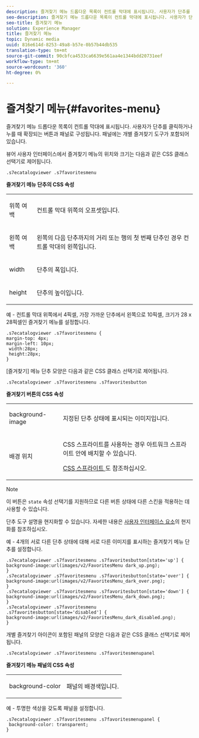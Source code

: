 ```yaml
---
description: 즐겨찾기 메뉴 드롭다운 목록이 컨트롤 막대에 표시됩니다. 사용자가 단추를 클릭하거나 누를 때 확장되는 버튼과 패널로 구성됩니다. 패널에는 개별 즐겨찾기 도구가 포함되어 있습니다.
seo-description: 즐겨찾기 메뉴 드롭다운 목록이 컨트롤 막대에 표시됩니다. 사용자가 단추를 클릭하거나 누를 때 확장되는 버튼과 패널로 구성됩니다. 패널에는 개별 즐겨찾기 도구가 포함되어 있습니다.
seo-title: 즐겨찾기 메뉴
solution: Experience Manager
title: 즐겨찾기 메뉴
topic: Dynamic media
uuid: 816e614d-8253-49a8-b57e-0b57b44db535
translation-type: tm+mt
source-git-commit: 90cbfca4533ca6639e561aa4e1344bdd20731eef
workflow-type: tm+mt
source-wordcount: '360'
ht-degree: 0%

---
```



# 즐겨찾기 메뉴{#favorites-menu}

즐겨찾기 메뉴 드롭다운 목록이 컨트롤 막대에 표시됩니다. 사용자가 단추를 클릭하거나 누를 때 확장되는 버튼과 패널로 구성됩니다. 패널에는 개별 즐겨찾기 도구가 포함되어 있습니다.

<!--<a id="section_061E550C1C1D4DB2BD663A898895B38C"></a>-->

뷰어 사용자 인터페이스에서 즐겨찾기 메뉴의 위치와 크기는 다음과 같은 CSS 클래스 선택기로 제어됩니다.

```
.s7ecatalogviewer .s7favoritesmenu
```

**즐겨찾기 메뉴 단추의 CSS 속성**

<table id="table_C48C56E696304C9BAFEE71BA9EA9A174"> 
 <tbody> 
  <tr> 
   <td colname="col1"> <p> <span class="codeph"> 위쪽 여백  </span> </p> </td> 
   <td colname="col2"> <p> 컨트롤 막대 위쪽의 오프셋입니다. </p> </td> 
  </tr> 
  <tr> 
   <td colname="col1"> <p> <span class="codeph"> 왼쪽 여백  </span> </p> </td> 
   <td colname="col2"> <p> 왼쪽의 다음 단추까지의 거리 또는 행의 첫 번째 단추인 경우 컨트롤 막대의 왼쪽입니다. </p> </td> 
  </tr> 
  <tr> 
   <td colname="col1"> <p> <span class="codeph"> width </span> </p> </td> 
   <td colname="col2"> <p>단추의 폭입니다. </p> </td> 
  </tr> 
  <tr> 
   <td colname="col1"> <p> <span class="codeph"> height </span> </p> </td> 
   <td colname="col2"> <p>단추의 높이입니다. </p> </td> 
  </tr> 
 </tbody> 
</table>

예 - 컨트롤 막대 위쪽에서 4픽셀, 가장 가까운 단추에서 왼쪽으로 10픽셀, 크기가 28 x 28픽셀인 즐겨찾기 메뉴를 설정합니다.

```
.s7ecatalogviewer .s7favoritesmenu { 
margin-top: 4px; 
margin-left: 10px; 
 width:28px; 
 height:28px; 
}
```

[즐겨찾기] 메뉴 단추 모양은 다음과 같은 CSS 클래스 선택기로 제어됩니다.

```
.s7ecatalogviewer .s7favoritesmenu .s7favoritesbutton
```

**즐겨찾기 버튼의 CSS 속성**

<table id="table_970D62A1413145E0A964FA9D9F108579"> 
 <tbody> 
  <tr> 
   <td colname="col1"> <p> <span class="codeph"> background-image  </span> </p> </td> 
   <td colname="col2"> <p> 지정된 단추 상태에 표시되는 이미지입니다. </p> </td> 
  </tr> 
  <tr> 
   <td colname="col1"> <p> <span class="codeph"> 배경 위치  </span> </p> </td> 
   <td colname="col2"> <p> CSS 스프라이트를 사용하는 경우 아트워크 스프라이트 안에 배치할 수 있습니다. </p> <p><a href="../../../c-html5-s7-aem-asset-viewers/c-html5-20-ecatalog-viewer-about/c-html5-20-ecatalog-viewer-customizingviewer/c-html5-20-ecatalog-viewer-customizingviewer.md#section-9d570f95eb2443aca74c1b02f6e89aff" format="dita" scope="local"> CSS 스프라이트 </a>도 참조하십시오. </p> </td> 
  </tr> 
 </tbody> 
</table>

>[!NOTE]
>
>이 버튼은 `state` 속성 선택기를 지원하므로 다른 버튼 상태에 다른 스킨을 적용하는 데 사용할 수 있습니다.

단추 도구 설명을 현지화할 수 있습니다. 자세한 내용은 [사용자 인터페이스 요소](../../../c-html5-s7-aem-asset-viewers/c-html5-20-ecatalog-viewer-about/c-html5-20-ecatalog-viewer-localization.md#concept-cbfc39344c494eb7b9f6a272cff0cc74)의 현지화를 참조하십시오.

예 - 4개의 서로 다른 단추 상태에 대해 서로 다른 이미지를 표시하는 즐겨찾기 메뉴 단추를 설정합니다.

```
.s7ecatalogviewer .s7favoritesmenu .s7favoritesbutton[state='up'] { 
background-image:url(images/v2/FavoritesMenu dark_up.png); 
} 
.s7ecatalogviewer .s7favoritesmenu .s7favoritesbutton[state='over'] { 
background-image:url(images/v2/FavoritesMenu_dark_over.png); 
} 
.s7ecatalogviewer .s7favoritesmenu .s7favoritesbutton[state='down'] { 
background-image:url(images/v2/FavoritesMenu_dark_down.png); 
} 
.s7ecatalogviewer .s7favoritesmenu .s7favoritesbutton[state='disabled'] { 
background-image:url(images/v2/FavoritesMenu_dark_disabled.png); 
}
```

개별 즐겨찾기 아이콘이 포함된 패널의 모양은 다음과 같은 CSS 클래스 선택기로 제어됩니다.

```
.s7ecatalogviewer .s7favoritesmenu .s7favoritesmenupanel
```

**즐겨찾기 메뉴 패널의 CSS 속성**

<table id="table_B57B44C561E94F86BB1B0EC1671F26DB"> 
 <tbody> 
  <tr> 
   <td colname="col1"> <p> <span class="codeph"> background-color  </span> </p> </td> 
   <td colname="col2"> <p>패널의 배경색입니다. </p> </td> 
  </tr> 
 </tbody> 
</table>

예 - 투명한 색상을 갖도록 패널을 설정합니다.

```
.s7ecatalogviewer .s7favoritesmenu .s7favoritesmenupanel { 
 background-color: transparent; 
}
```

